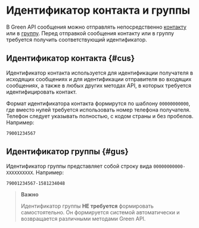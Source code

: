 # Идентификатор контакта и группы

В Green&nbsp;API сообщения можно отправлять непосредственно [контакту](#cus) или в [группу](#gus).
Перед отправкой сообщения контакту или в группу требуется получить соответствующий идентификатор.

## Идентификатор контакта {#cus}
Идентификатор контакта используется для идентификации получателя в исходящих сообщениях и для идентификации отправителя во входящих сообщениях, а также в любых других методах API, в которых требуется идентифицировать контакт.

Формат идентификатора контакта формирутся по шаблону `00000000000`, где вместо нулей требуется использовать номер телефона получателя. Телефон следует указывать полностью, с кодом страны и без пробелов. Например:

```
79001234567
```

## Идентификатор группы {#gus}
Идентификатор группы представляет собой строку вида `00000000000-XXXXXXXXXX`. Например:

```
79001234567-1581234048
```

> **Важно**
>
> Идентификатор группы **НЕ требуется** формировать самостоятельно. Он формируется системой автоматически и возвращается различными методами Green&nbsp;API.
